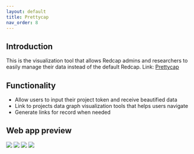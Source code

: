 ```yaml
---
layout: default
title: Prettycap 
nav_order: 8
---
```

## Introduction
This is the visualization tool that allows Redcap admins and researchers to easily manage their data instead of the default Redcap. 
Link: [Prettycap](http://sirius8611.pythonanywhere.com)
## Functionality
* Allow users to input their project token and receive beautified data
* Link to projects data graph visualization tools that helps users navigate
* Generate links for record when needed

## Web app preview
![](../image/pretty1.png)
![](../image/pretty2.png)
![](../image/pretty3.png)
![](../image/pretty4.png)
